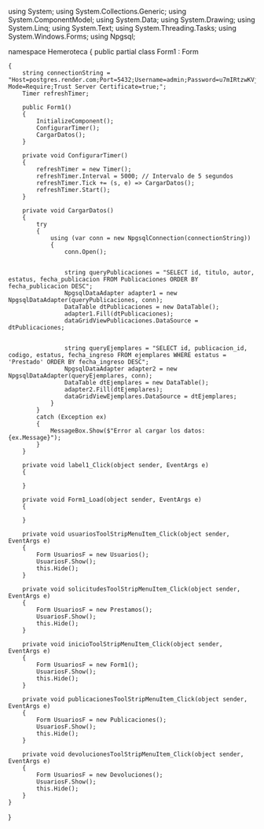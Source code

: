 using System;
using System.Collections.Generic;
using System.ComponentModel;
using System.Data;
using System.Drawing;
using System.Linq;
using System.Text;
using System.Threading.Tasks;
using System.Windows.Forms;
using Npgsql;

namespace Hemeroteca
{
    public partial class Form1 : Form

    {
        string connectionString = "Host=postgres.render.com;Port=5432;Username=admin;Password=u7mIRtzwKVjfOwm8ClSbxO6VD6UDTTNd;Database=hemeroteca;SSL Mode=Require;Trust Server Certificate=true;";
        Timer refreshTimer;

        public Form1()
        {
            InitializeComponent();
            ConfigurarTimer();
            CargarDatos();
        }

        private void ConfigurarTimer()
        {
            refreshTimer = new Timer();
            refreshTimer.Interval = 5000; // Intervalo de 5 segundos
            refreshTimer.Tick += (s, e) => CargarDatos();
            refreshTimer.Start();
        }

        private void CargarDatos()
        {
            try
            {
                using (var conn = new NpgsqlConnection(connectionString))
                {
                    conn.Open();


                    string queryPublicaciones = "SELECT id, titulo, autor, estatus, fecha_publicacion FROM Publicaciones ORDER BY fecha_publicacion DESC";
                    NpgsqlDataAdapter adapter1 = new NpgsqlDataAdapter(queryPublicaciones, conn);
                    DataTable dtPublicaciones = new DataTable();
                    adapter1.Fill(dtPublicaciones);
                    dataGridViewPublicaciones.DataSource = dtPublicaciones;


                    string queryEjemplares = "SELECT id, publicacion_id, codigo, estatus, fecha_ingreso FROM ejemplares WHERE estatus = 'Prestado' ORDER BY fecha_ingreso DESC";
                    NpgsqlDataAdapter adapter2 = new NpgsqlDataAdapter(queryEjemplares, conn);
                    DataTable dtEjemplares = new DataTable();
                    adapter2.Fill(dtEjemplares);
                    dataGridViewEjemplares.DataSource = dtEjemplares;
                }
            }
            catch (Exception ex)
            {
                MessageBox.Show($"Error al cargar los datos: {ex.Message}");
            }
        }

        private void label1_Click(object sender, EventArgs e)
        {

        }

        private void Form1_Load(object sender, EventArgs e)
        {

        }

        private void usuariosToolStripMenuItem_Click(object sender, EventArgs e)
        {
            Form UsuariosF = new Usuarios();
            UsuariosF.Show();
            this.Hide();
        }

        private void solicitudesToolStripMenuItem_Click(object sender, EventArgs e)
        {
            Form UsuariosF = new Prestamos();
            UsuariosF.Show();
            this.Hide();
        }

        private void inicioToolStripMenuItem_Click(object sender, EventArgs e)
        {
            Form UsuariosF = new Form1();
            UsuariosF.Show();
            this.Hide();
        }

        private void publicacionesToolStripMenuItem_Click(object sender, EventArgs e)
        {
            Form UsuariosF = new Publicaciones();
            UsuariosF.Show();
            this.Hide();
        }

        private void devolucionesToolStripMenuItem_Click(object sender, EventArgs e)
        {
            Form UsuariosF = new Devoluciones();
            UsuariosF.Show();
            this.Hide();
        }
    }
}
